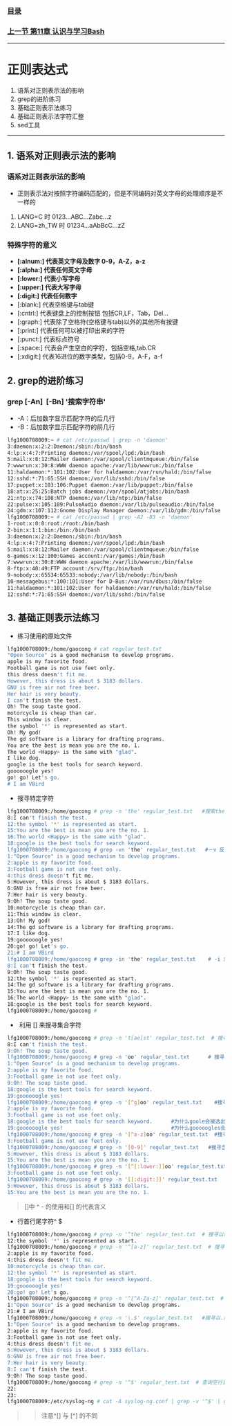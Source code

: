 ### [目录](https://github.com/Letitmiss/Linux-learning/blob/master/README.md)
### [上一节 第11章 认识与学习Bash ](https://github.com/Letitmiss/Linux-learning/blob/master/blog/11.1bash.md)
-------
# 正则表达式
1. 语系对正则表示法的影响
2. grep的进阶练习
3. 基础正则表示法练习
4. 基础正则表示法字符汇整
5. sed工具
------

## 1. 语系对正则表示法的影响

### 语系对正则表示法的影响
* 正则表示法对按照字符编码匹配的，但是不同编码对英文字母的处理顺序是不一样的
1. LANG=C 时 0123...ABC...Zabc...z
2. LANG=zh_TW 时 01234...aAbBcC...zZ
### 特殊字符的意义
* **[:alnum:] 代表英文字母及数字 0-9，A-Z，a-z**
* **[:alpha:] 代表任何英文字母**
* **[:lower:] 代表小写字母**
* **[:upper:] 代表大写字母**
* **[:digit:] 代表任何数字**
* [:blank:] 代表空格键与tab键
* [:cntrl:] 代表键盘上的控制按钮 包括CR,LF，Tab，Del...
* [:graph:] 代表除了空格符(空格键与tab)以外的其他所有按键
* [:print:] 代表任何可以被打印出来的字符
* [:punct:] 代表标点符号
* [:space:] 代表会产生空白的字符，包括空格,tab.CR
* [:xdigit:] 代表16进位的数字类型，包括0-9，A-F，a-f
## 2. grep的进阶练习
### grep [-An]  [-Bn] '搜索字符串'
* -A：后加数字显示匹配字符的后几行
* -B：后加数字显示匹配字符的前几行
```Bash
lfg1000708009:~ # cat /etc/passwd | grep -n 'daemon'
3:daemon:x:2:2:Daemon:/sbin:/bin/bash
4:lp:x:4:7:Printing daemon:/var/spool/lpd:/bin/bash
5:mail:x:8:12:Mailer daemon:/var/spool/clientmqueue:/bin/false
7:wwwrun:x:30:8:WWW daemon apache:/var/lib/wwwrun:/bin/false
11:haldaemon:*:101:102:User for haldaemon:/var/run/hald:/bin/false
12:sshd:*:71:65:SSH daemon:/var/lib/sshd:/bin/false
17:puppet:x:103:106:Puppet daemon:/var/lib/puppet:/bin/false
18:at:x:25:25:Batch jobs daemon:/var/spool/atjobs:/bin/bash
21:ntp:x:74:108:NTP daemon:/var/lib/ntp:/bin/false
22:pulse:x:105:109:PulseAudio daemon:/var/lib/pulseaudio:/bin/false
24:gdm:x:107:112:Gnome Display Manager daemon:/var/lib/gdm:/bin/false
lfg1000708009:~ # cat /etc/passwd | grep -A2 -B3 -n 'daemon'
1-root:x:0:0:root:/root:/bin/bash
2-bin:x:1:1:bin:/bin:/bin/bash
3:daemon:x:2:2:Daemon:/sbin:/bin/bash
4:lp:x:4:7:Printing daemon:/var/spool/lpd:/bin/bash
5:mail:x:8:12:Mailer daemon:/var/spool/clientmqueue:/bin/false
6-games:x:12:100:Games account:/var/games:/bin/bash
7:wwwrun:x:30:8:WWW daemon apache:/var/lib/wwwrun:/bin/false
8-ftp:x:40:49:FTP account:/srv/ftp:/bin/bash
9-nobody:x:65534:65533:nobody:/var/lib/nobody:/bin/bash
10-messagebus:*:100:101:User for D-Bus:/var/run/dbus:/bin/false
11:haldaemon:*:101:102:User for haldaemon:/var/run/hald:/bin/false
12:sshd:*:71:65:SSH daemon:/var/lib/sshd:/bin/false
```


## 3. 基础正则表示法练习

* 练习使用的原始文件
```Bash
lfg1000708009:/home/gaocong # cat regular_test.txt 
"Open Source" is a good mechanism to develop programs.
apple is my favorite food.
Football game is not use feet only.
this dress doesn't fit me.
However, this dress is about $ 3183 dollars.
GNU is free air not free beer.
Her hair is very beauty.
I can't finish the test.
Oh! The soup taste good.
motorcycle is cheap than car.
This window is clear.
the symbol '*' is represented as start.
Oh! My god!
The gd software is a library for drafting programs.
You are the best is mean you are the no. 1.
The world <Happy> is the same with "glad".
I like dog.
google is the best tools for search keyword.
goooooogle yes!
go! go! Let's go.
# I am VBird


```
* 搜寻特定字符
```Bash
lfg1000708009:/home/gaocong # grep -n 'the' regular_test.txt   #搜索the字符，显示行号
8:I can't finish the test.
12:the symbol '*' is represented as start.
15:You are the best is mean you are the no. 1.
16:The world <Happy> is the same with "glad".
18:google is the best tools for search keyword.
lfg1000708009:/home/gaocong # grep -vn 'the' regular_test.txt   #－v 反选没有the的行
1:"Open Source" is a good mechanism to develop programs.
2:apple is my favorite food.
3:Football game is not use feet only.
4:this dress doesn't fit me.
5:However, this dress is about $ 3183 dollars.
6:GNU is free air not free beer.
7:Her hair is very beauty.
9:Oh! The soup taste good.
10:motorcycle is cheap than car.
11:This window is clear.
13:Oh! My god!
14:The gd software is a library for drafting programs.
17:I like dog.
19:goooooogle yes!
20:go! go! Let's go.
21:# I am VBird
lfg1000708009:/home/gaocong # grep -in 'the' regular_test.txt    # -i 忽略大小写的the查找
8:I can't finish the test.
9:Oh! The soup taste good.
12:the symbol '*' is represented as start.
14:The gd software is a library for drafting programs.
15:You are the best is mean you are the no. 1.
16:The world <Happy> is the same with "glad".
18:google is the best tools for search keyword.
lfg1000708009:/home/gaocong # 
```

*  利用 [] 来搜寻集合字符
```Bash
lfg1000708009:/home/gaocong # grep -n 't[ae]st' regular_test.txt  # 搜寻 test 或 taste 
8:I can't finish the test.
9:Oh! The soup taste good.
lfg1000708009:/home/gaocong # grep -n 'oo' regular_test.txt      # 搜寻oo
1:"Open Source" is a good mechanism to develop programs.
2:apple is my favorite food.
3:Football game is not use feet only.
9:Oh! The soup taste good.
18:google is the best tools for search keyword.
19:goooooogle yes!
lfg1000708009:/home/gaocong # grep -n '[^g]oo' regular_test.txt    #搜寻oo但是oo前不能有g
2:apple is my favorite food.
3:Football game is not use feet only.
18:google is the best tools for search keyword.      #为什么goole会被选出来？因为后面有tools会被选中
19:goooooogle yes!                                   #为什么gooooogles会选中？ 因为gooo有很多个o，ooo可以被选中
lfg1000708009:/home/gaocong # grep -n '[^a-z]oo' regular_test.txt  #搜寻oo前不是小写字母的行
3:Football game is not use feet only.
lfg1000708009:/home/gaocong # grep -n '[0-9]' regular_test.txt   #搜寻含有数字的行
5:However, this dress is about $ 3183 dollars.
15:You are the best is mean you are the no. 1.
lfg1000708009:/home/gaocong # grep -n '[^[:lower:]]oo' regular_test.txt   #[:lower:] 替代a-z
3:Football game is not use feet only.
lfg1000708009:/home/gaocong # grep -n '[[:digit:]]' regular_test.txt   # [:digit:] 替代0-9
5:However, this dress is about $ 3183 dollars.
15:You are the best is mean you are the no. 1.
````
>  []中 ^ - 的使用和[] 的代表含义
* 行首行尾字符^ $ 
```bash
lfg1000708009:/home/gaocong # grep -n '^the' regular_test.txt  # 搜寻以the开头的行
12:the symbol '*' is represented as start.
lfg1000708009:/home/gaocong # grep -n '^[a-z]' regular_test.txt  # 搜寻以小写字母开始的行
2:apple is my favorite food.
4:this dress doesn't fit me.
10:motorcycle is cheap than car.
12:the symbol '*' is represented as start.
18:google is the best tools for search keyword.
19:goooooogle yes!
20:go! go! Let's go.
lfg1000708009:/home/gaocong # grep -n '^[^A-Za-z]' regular_test.txt  # 搜寻不是以字母开头的行
1:"Open Source" is a good mechanism to develop programs.
21:# I am VBird
lfg1000708009:/home/gaocong # grep -n '\.$' regular_test.txt   #搜寻以.结束的行，这里注意文件是widow是还会Linux断行的
1:"Open Source" is a good mechanism to develop programs.
2:apple is my favorite food.
3:Football game is not use feet only.
4:this dress doesn't fit me.
5:However, this dress is about $ 3183 dollars.
6:GNU is free air not free beer.
7:Her hair is very beauty.
8:I can't finish the test.
9:Oh! The soup taste good.
lfg1000708009:/home/gaocong # grep -n '^$' regular_test.txt  # 查询空行显示行号
22:
23:
lfg1000708009:/etc/syslog-ng # cat -A syslog-ng.conf | grep -v '^$' | grep -v '^#' #先取出空行，再取出数字
```
>>  注意^[] 与 [^] 的不同


